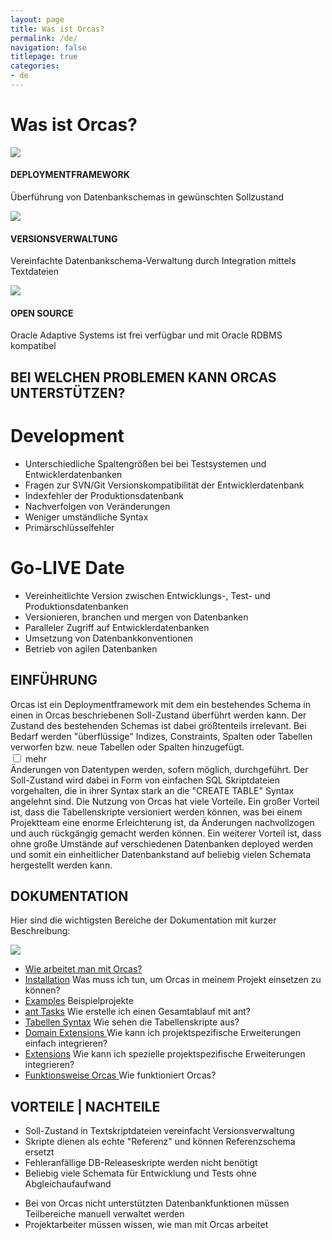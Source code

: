 ```yaml
---
layout: page
title: Was ist Orcas?
permalink: /de/
navigation: false
titlepage: true
categories:
- de
---
```


<div id="titlepage-title"><h1>Was ist Orcas?</h1></div>
<div class="clearfix" id="short-description-container">
    <div>
        <img src="../assets/db_icon.png">
        <h4>DEPLOYMENTFRAMEWORK</h4>
        <p>Überführung von Datenbankschemas in gewünschten Sollzustand</p>
    </div>
    <div>
        <img src="../assets/script_icon.png"/>
        <h4>VERSIONSVERWALTUNG</h4>
        <p>Vereinfachte Datenbankschema-Verwaltung durch Integration mittels Textdateien</p>
    </div>
    <div>
        <img  src="../assets/cc_icon.png">
        <h4>OPEN SOURCE</h4>
        <p>Oracle Adaptive Systems ist frei verfügbar und mit Oracle RDBMS kompatibel</p>
    </div>
</div>

<div class="clearfix" id="container">
<h2>BEI WELCHEN PROBLEMEN KANN ORCAS UNTERSTÜTZEN?</h2>
    <div><h1>Development</h1></div>
    <div>
        <div id="container-first-child">
            <ul>
                <li>Unterschiedliche Spaltengrößen bei bei Testsystemen und Entwicklerdatenbanken</li>
                <li>Fragen zur SVN/Git Versionskompatibilität der Entwicklerdatenbank</li>
                <li>Indexfehler der Produktionsdatenbank</li>
                <li>Nachverfolgen von Veränderungen</li>
                <li>Weniger umständliche Syntax</li>
                <li>Primärschlüsselfehler</li>
             </ul>
        </div>
    </div>
    <div><h1>Go-LIVE Date</h1></div>
    <div>
        <div id="container-second-child">
            <ul>
                <li>Vereinheitlichte Version zwischen Entwicklungs-, Test- und Produktionsdatenbanken</li>
                <li>Versionieren, branchen und mergen von Datenbanken</li>
                <li>Paralleler Zugriff auf Entwicklerdatenbanken</li>
                <li>Umsetzung von Datenbankkonventionen</li>
                <li>Betrieb von agilen Datenbanken</li>
            </ul>
        </div>
    </div>
</div>

<div class="clearfix" id="description-panel">
    <h2>EINFÜHRUNG</h2>
    <div class="description-pt1">
    Orcas ist ein Deploymentframework mit dem ein bestehendes Schema in einen in Orcas beschriebenen Soll-Zustand überführt werden kann. Der Zustand des bestehenden Schemas ist dabei größtenteils irrelevant. Bei Bedarf werden "überflüssige" Indizes, Constraints, Spalten oder Tabellen verworfen bzw. neue Tabellen oder Spalten hinzugefügt.
    </div>
    <input id="expand" type="checkbox" class="panel">
    <label for="expand" id="expand-title">mehr</label>
    <div class="description-pt2"> 
    Änderungen von Datentypen werden, sofern möglich, durchgeführt. Der Soll-Zustand wird dabei in Form von einfachen SQL Skriptdateien vorgehalten, die in ihrer Syntax stark an die "CREATE TABLE" Syntax angelehnt sind.
    Die Nutzung von Orcas hat viele Vorteile. Ein großer Vorteil ist, dass die Tabellenskripte versioniert werden können, was bei einem Projektteam eine enorme Erleichterung ist, da Änderungen nachvollzogen und auch rückgängig gemacht werden können. Ein weiterer Vorteil ist, dass ohne große Umstände auf verschiedenen Datenbanken deployed werden und somit ein einheitlicher Datenbankstand auf beliebig vielen Schemata hergestellt werden kann.
    </div>
</div>

<div class="clearfix" id="documentation-list">
    <h2>DOKUMENTATION</h2>
    <p>Hier sind die wichtigsten Bereiche der Dokumentation mit kurzer Beschreibung:</p>
    <div><img src="../assets/docs_icon.png"/></div>
    <div>
        <ul>
            <li>
                <a href="{{site.baseurl}}/docs/de/usage/">Wie arbeitet man mit Orcas?</a>
            </li>
            <li>
                <a href="{{site.baseurl}}/docs/de/installation/">Installation</a> Was muss ich tun, um Orcas in meinem Projekt einsetzen zu können?
            </li>
            <li>
                <a href="{{site.baseurl}}/docs/de/examples/">Examples</a> Beispielprojekte
            </li>
            <li>
                <a href="{{site.baseurl}}/docs/de/ant-tasks/">ant Tasks</a> Wie erstelle ich einen Gesamtablauf mit ant?
            </li>
            <li>
                <a href="{{site.baseurl}}/docs/de/statics-syntax/">Tabellen Syntax</a> Wie sehen die Tabellenskripte aus?
            </li>
            <li>
                <a href="{{site.baseurl}}/docs/de/domain-extension/">Domain Extensions </a> 
                Wie kann ich projektspezifische Erweiterungen einfach integrieren?
            </li>
            <li>
                <a href="{{site.baseurl}}/docs/de/extensions/">Extensions</a>
                Wie kann ich spezielle projektspezifische Erweiterungen integrieren?
            </li>
            <li>
                <a href="{{site.baseurl}}/docs/de/how-it-works/">Funktionsweise Orcas </a>   
                Wie funktioniert Orcas?
            </li>
        </ul>
    </div>
</div>

<div class="clearfix" id="pros-cons">
    <h2>VORTEILE | NACHTEILE</h2>
    <div class="pros">
        <ul>
            <li>Soll-Zustand in Textskriptdateien vereinfacht Versionsverwaltung</li>
            <li>Skripte dienen als echte "Referenz" und können Referenzschema ersetzt</li>
            <li>Fehleranfällige DB-Releaseskripte werden nicht benötigt</li>
            <li>Beliebig viele Schemata für Entwicklung und Tests ohne Abgleichaufaufwand</li>
        </ul>
    </div>
    <div class="cons">
        <ul>
            <li>Bei von Orcas nicht unterstützten Datenbankfunktionen müssen Teilbereiche manuell verwaltet werden</li>
            <li>Projektarbeiter müssen wissen, wie man mit Orcas arbeitet</li>
        </ul>
    </div>
</div>
